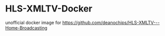 # HLS-XMLTV-Docker
unofficial docker image for https://github.com/deanochips/HLS-XMLTV---Home-Broadcasting
